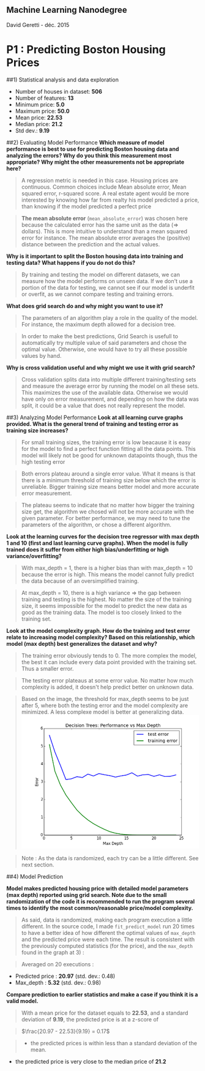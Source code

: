 
## Machine Learning Nanodegree
David Geretti - déc. 2015
# P1 : Predicting Boston Housing Prices

##1) Statistical analysis and data exploration

- Number of houses in dataset:  **506**
- Number of features:  **13**
- Minimum price:  **5.0**
- Maximum price:  **50.0**
- Mean price: **22.53**
- Median price:  **21.2**
- Std dev.: **9.19**

##2) Evaluating Model Performance
**Which measure of model performance is best to use for predicting Boston housing data and analyzing the errors? Why do you think this measurement most appropriate? Why might the other measurements not be appropriate here?**

> A regression metric is needed in this case. Housing prices are continuous.
> Common choices include Mean absolute error, Mean squared error, r-squared score.
> A real estate agent would be more interested by knowing how far from realty his model predicted a price, than knowing if the model predicted a perfect price

> **The mean absolute error** (`mean_absolute_error`) was chosen here because the calculated error has the same unit as the data (=> dollars). This is more intuitive to understand than a mean squared error for instance.
> The mean absolute error averages the (positive) distance between the prediction and the actual values.

**Why is it important to split the Boston housing data into training and testing data? What happens if you do not do this?**

> By training and testing the model on different datasets, we can measure how the model performs on unseen data.
> If we don't use a portion of the data for testing, we cannot see if our model is underfit or overfit, as we cannot compare testing and training errors.

**What does grid search do and why might you want to use it?**

> The parameters of an algorithm play a role in the quality of the model. For instance, the maximum depth allowed for a decision tree. 

> In order to make the best predictions, Grid Search is usefull to automatically try multiple value of said parameters and chose the optimal value. Otherwise, one would have to try all these possible values by hand.

**Why is cross validation useful and why might we use it with grid search?**

> Cross validation splits data into multiple different training/testing sets and measure the average error by running the model on all these sets.
> This maximizes the use of the available data. Otherwise we would have only on error measurement, and depending on how the data was split, it could be a value that does not really represent the model.


##3) Analyzing Model Performance
**Look at all learning curve graphs provided. What is the general trend of training and testing error as training size increases?**
> For small training sizes, the training error is low beacause it is easy for the model to find a perfect function fitting all the data points. This model will likely not be good for unknown datapoints though, thus the high testing error

> Both errors plateau around a single error value. What it means is that there is a minimum threshold of training size below which the error is unreliable. Bigger training size means better model and more accurate error measurement.

> The plateau seems to indicate that no matter how bigger the training size get, the algorithm we chosed will not be more accurate with the given parameter.
> For better performance, we may need to tune the parameters of the algorithm, or chose a different algorithm.

**Look at the learning curves for the decision tree regressor with max depth 1 and 10 (first and last learning curve graphs). When the model is fully trained does it suffer from either high bias/underfitting or high variance/overfitting?**
> With max_depth = 1, there is a higher bias than with max_depth = 10 because the error is high. This means the model cannot fully predict the data because of an oversimplified training.

> At max_depth = 10, there is a high variance => the gap between training and testing is the highest. No matter the size of the training size, it seems impossible for the model to predict the new data as good as the training data. The model is too closely linked to the training set.


**Look at the model complexity graph. How do the training and test error relate to increasing model complexity? Based on this relationship, which model (max depth) best generalizes the dataset and why?**
> The training error obviously tends to 0. The more complex the model, the best it can include every data point provided with the training set. Thus a smaller error.

> The testing error plateaus at some error value. No matter how much complexity is added, it doesn't help predict better on unknown data.

> Based on the image, the threshold for max_depth seems to be just after 5, where both the testing error and the model complexity are minimized. A less complexe model is better at generalizing data.
![Model complexity image](out/model_complexity.png "Model complexity")


> Note : As the data is randomized, each try can be a little different. See next section.

##4) Model Prediction

**Model makes predicted housing price with detailed model parameters (max depth) reported using grid search. Note due to the small randomization of the code it is recommended to run the program several times to identify the most common/reasonable price/model complexity.**
> As said, data is randomized, making each program execution a little different. In the source code, I made `fit_predict_model` run 20 times to have a better idea of how different the optimal values of `max_depth` and the predicted price were each time.
> The result is consistent with the previously computed statistics (for the price), and the `max_depth` found in the graph at 3) :

> Averaged on 20 executions :
- Predicted price : **20.97** (std. dev.: 0.48)
- Max_depth : **5.32** (std. dev.: 0.98)

**Compare prediction to earlier statistics and make a case if you think it is a valid model.**

> With a mean price for the dataset equals to **22.53**, and a standard deviation of **9.19**, the predicted price is at a z-score of 

> $\frac{20.97 - 22.53}{9.19} = 0.17$

> - the predicted prices is within less than a standard deviation of the mean.
- the predicted price is very close to the median price of **21.2**


    
